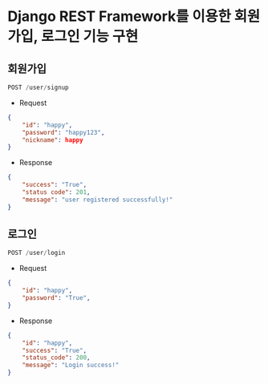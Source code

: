 # Django REST Framework를 이용한 회원가입, 로그인 기능 구현

## 회원가입
```python
POST /user/signup
```
- Request
```json
{
    "id": "happy",
    "password": "happy123",
    "nickname": happy
}
```

- Response
```json
{
    "success": "True",
    "status code": 201,
    "message": "user registered successfully!"
}
```


## 로그인
```python
POST /user/login
```
- Request
```json
{
    "id": "happy",
    "password": "True",
}
```
- Response

```json
{
    "id": "happy",
    "success": "True",
    "status_code": 200,
    "message": "Login success!"
}
```
